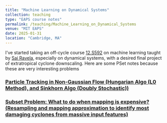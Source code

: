 ```yaml
---
title: "Machine Learning on Dynamical Systems"
collection: teaching
type: "EAPS course notes"
permalink: /teaching/Machine_Learning_on_Dynamical_Systems
venue: "MIT EAPS"
date: 2025-01-31
location: "Cambridge, MA"
---
```


I've started taking an off-cycle course [12.S592](https://dols.mit.edu/) on machine learning taught by [Sai Ravela](https://essg.mit.edu/), especially on dynamical systems, with a desired final project of extratropical cyclone downscaling. Here are some PSet notes because these are very interesting problems

### [Particle Tracking in Non-Gaussian Flow (Hungarian Algo (L0 Method), and Sinkhorn Algo (Doubly Stochastic))](https://drive.google.com/file/d/1S8aK6yxHOrB6KGC70uqun5TD6wbFwoJ1/view?usp=sharing)

### [Subset Problem: What to do when mapping is expensive? (Resampling and mapping approximation to identify most damaging cyclones from massive input features)](https://colab.research.google.com/drive/1JIthPVkOei6DWFemKd0ZphxuljEVayyW?usp=sharing)


